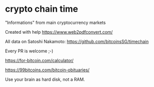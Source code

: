 # crypto chain time
"Informations" from main cryptocurrency markets 

Created with help https://www.web2pdfconvert.com/

All data on Satoshi Nakamoto: https://github.com/bitcoinsSG/timechain

Every PR is welcome ;-)

https://for-bitcoin.com/calculator/

https://99bitcoins.com/bitcoin-obituaries/

Use your brain as hard disk, not a RAM.
